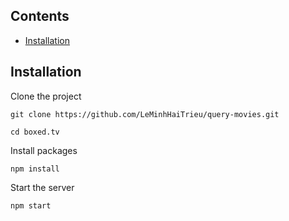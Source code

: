 ## Contents
- [Installation](#installation)


## Installation

Clone the project

```
git clone https://github.com/LeMinhHaiTrieu/query-movies.git

cd boxed.tv
```

Install packages

```
npm install
```

Start the server

```
npm start
```
